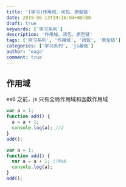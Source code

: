 ```yaml
---
title: '[学习]作用域、闭包、原型链'
date: 2019-06-13T19:16:04+08:00
draft: true
keywords: ['学习系列']
description: '作用域、闭包、原型链'
tags: ['学习系列', '作用域', '闭包', '原型链']
categories: ['学习系列', 'js基础']
author: 'eago'
comment: true
---
```


## 作用域

es6 之前，js 只有全局作用域和函数作用域

```js
var a = 1;
function add() {
  a = a + 1;
  console.log(a); //2
}
add();
```

```js
var a = 1;
function add() {
  var a = a + 1; //NaN
  console.log(a);
}
add();
```
